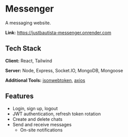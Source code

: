 
# Messenger

A messaging website.

**Link:** https://justbautista-messenger.onrender.com
## Tech Stack

**Client:** React, Tailwind

**Server:** Node, Express, Socket.IO, MongoDB, Mongoose

**Additional Tools:**
[jsonwebtoken](https://github.com/auth0/node-jsonwebtoken), [axios](https://axios-http.com/)


## Features

- Login, sign up, logout
- JWT authentication, refresh token rotation
- Create and delete chats
- Send and receive messages
  - On-site notifications 



